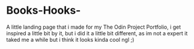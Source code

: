 # Books-Hooks-
A little landing page that i made for my The Odin Project Portfolio, i get inspired a little bit by it, but i did it a little bit different, as im not a expert it taked me a while but i think it looks kinda cool ngl ;)
